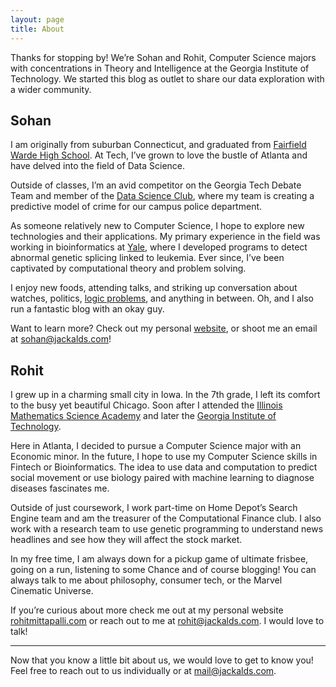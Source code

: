 ```yaml
---
layout: page
title: About
---
```


<p class="message">
  Thanks for stopping by! We’re Sohan and Rohit, Computer Science majors with concentrations in Theory and Intelligence at the Georgia Institute of Technology. We started this blog as outlet to share our data exploration with a wider community.
</p>

## Sohan

I am originally from suburban Connecticut, and graduated from [Fairfield Warde High School](http://fairfieldschools.org/schools/fwhs/). At Tech, I’ve grown to love the bustle of Atlanta and have delved into the field of Data Science.

Outside of classes, I’m an avid competitor on the Georgia Tech Debate Team and member of the [Data Science Club](http://datasciencegt.org), where my team is creating a predictive model of crime for our campus police department.

As someone relatively new to Computer Science, I hope to explore new technologies and their applications. My primary experience in the field was working in bioinformatics at [Yale](http://sohanchoudhury.com/Yale/), where I developed programs to detect abnormal genetic splicing linked to leukemia. Ever since, I’ve been captivated by computational theory and problem solving.

I enjoy new foods, attending talks, and striking up conversation about watches, politics, [logic problems](https://github.com/SohanChoudhury/APrisonerProblem), and anything in between. Oh, and I also run a fantastic blog with an okay guy.

Want to learn more? Check out my personal [website](http://sohanchoudhury.com), or shoot me an email at sohan@jackalds.com!


## Rohit

I grew up in a charming small city in Iowa. In the 7th grade, I left its comfort to the busy yet beautiful Chicago. Soon after I attended the [Illinois Mathematics Science Academy](https://www.imsa.edu) and later the [Georgia Institute of Technology](http://www.gatech.edu).

Here in Atlanta, I decided to pursue a Computer Science major with an Economic minor. In the future, I hope to use my Computer Science skills in Fintech or Bioinformatics. The idea to use data and computation to predict social movement or use biology paired with machine learning to diagnose diseases fascinates me.

Outside of just coursework, I work part-time on Home Depot’s Search Engine team and am the treasurer of the Computational Finance club. I also work with a research team to use genetic programming to understand news headlines and see how they will affect the stock market.

In my free time, I am always down for a pickup game of ultimate frisbee, going on a run, listening to some Chance and of course blogging! You can always talk to me about philosophy, consumer tech, or the Marvel Cinematic Universe.

If you’re curious about more check me out at my personal website [rohitmittapalli.com](http://rohitmittapalli.com) or reach out to me at rohit@jackalds.com. I would love to talk!


-----

Now that you know a little bit about us, we would love to get to know you! Feel free to reach out to us individually or at mail@jackalds.com.




